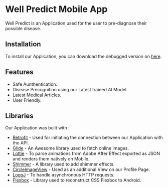 # Well Predict Mobile App
Well Predict is an Application used for the user to pre-diagnose their possible disease. 

## Installation
To install our Application, you can download the debugged version on [here](#tests).

## Features 
- Safe Aunthentication.
- Disease Precognition using our Latest trained AI Model.
- Latest Medical Articles.
- User Friendly.

## Libraries
Our Application was built with :
- [Retrofit](https://github.com/square/retrofit) - Used for initiating the connection between our Application with the API.
- [Glide](#test) - An Awesome library used to fetch online images.
- [Lottie](#test) - To parse animations from Adobe After Effect exported as JSON and renders them natively on Mobile.
- [Shimmer](#test) - A library used to add shimmer effects.
- [CircleImageView](#test) - Used as an additional View on our Profile Page.
- [LoopJ](#test) - To handle asynchronous HTTP requests.
- [Flexbox](test) - Library used to reconstruct CSS Flexbox to Android.
  
